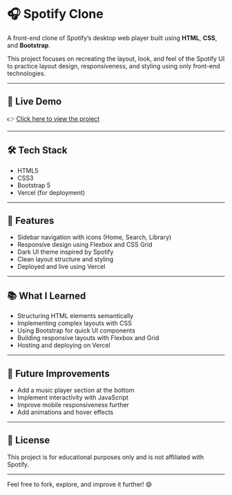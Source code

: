 # 🎧 Spotify Clone

A front-end clone of Spotify’s desktop web player built using **HTML**, **CSS**, and **Bootstrap**.

This project focuses on recreating the layout, look, and feel of the Spotify UI to practice layout design, responsiveness, and styling using only front-end technologies.

---

## 🚀 Live Demo

👉 [Click here to view the project](https://spotify-clone-yyyuvvvraj.vercel.app)

---

## 🛠️ Tech Stack

- HTML5  
- CSS3  
- Bootstrap 5  
- Vercel (for deployment)

---

## 📱 Features

- Sidebar navigation with icons (Home, Search, Library)
- Responsive design using Flexbox and CSS Grid
- Dark UI theme inspired by Spotify
- Clean layout structure and styling
- Deployed and live using Vercel

---

## 📚 What I Learned

- Structuring HTML elements semantically
- Implementing complex layouts with CSS
- Using Bootstrap for quick UI components
- Building responsive layouts with Flexbox and Grid
- Hosting and deploying on Vercel

---

## 🔧 Future Improvements

- Add a music player section at the bottom
- Implement interactivity with JavaScript
- Improve mobile responsiveness further
- Add animations and hover effects

---

## 📎 License

This project is for educational purposes only and is not affiliated with Spotify.

---

Feel free to fork, explore, and improve it further! 😄
